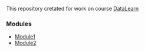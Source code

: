 This repository cretated for work on course [DataLearn](https://github.com/Data-Learn/data-engineering)

### Modules

- [Module1](Module1/README.md)
- [Module2](Module2/README.md)